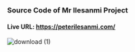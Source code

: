 ### Source Code of Mr Ilesanmi Project

#### Live URL: https://peterilesanmi.com/
![download (1)](https://user-images.githubusercontent.com/84306663/182002604-9f72a656-bd36-45c2-84a5-ea4131e9d99c.jpg)
